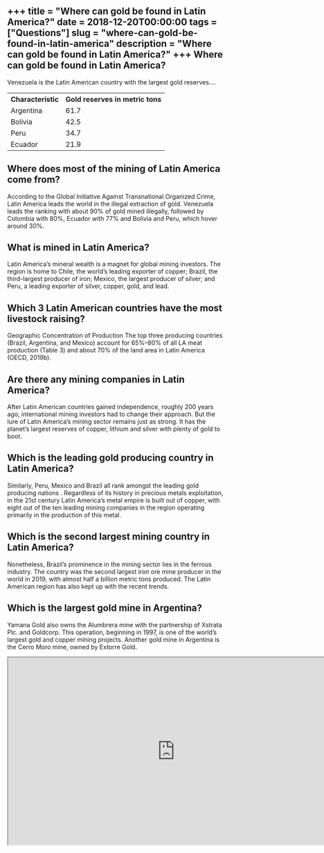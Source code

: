 +++
title = "Where can gold be found in Latin America?"
date = 2018-12-20T00:00:00
tags = ["Questions"]
slug = "where-can-gold-be-found-in-latin-america"
description = "Where can gold be found in Latin America?"
+++
Where can gold be found in Latin America?
-----------------------------------------

Venezuela is the Latin American country with the largest gold reserves….

<table><tr><th>Characteristic</th><th>Gold reserves in metric tons</th></tr><tr><td>Argentina</td><td>61.7</td></tr><tr><td>Bolivia</td><td>42.5</td></tr><tr><td>Peru</td><td>34.7</td></tr><tr><td>Ecuador</td><td>21.9</td></tr></table>

Where does most of the mining of Latin America come from?
---------------------------------------------------------

According to the Global Initiative Against Transnational Organized Crime, Latin America leads the world in the illegal extraction of gold. Venezuela leads the ranking with about 90% of gold mined illegally, followed by Colombia with 80%, Ecuador with 77% and Bolivia and Peru, which hover around 30%.

What is mined in Latin America?
-------------------------------

Latin America’s mineral wealth is a magnet for global mining investors. The region is home to Chile, the world’s leading exporter of copper; Brazil, the third-largest producer of iron; Mexico, the largest producer of silver; and Peru, a leading exporter of silver, copper, gold, and lead.

Which 3 Latin American countries have the most livestock raising?
-----------------------------------------------------------------

Geographic Concentration of Production The top three producing countries (Brazil, Argentina, and Mexico) account for 65%–80% of all LA meat production (Table 3) and about 70% of the land area in Latin America (OECD, 2019b).

Are there any mining companies in Latin America?
------------------------------------------------

After Latin American countries gained independence, roughly 200 years ago, international mining investors had to change their approach. But the lure of Latin America’s mining sector remains just as strong. It has the planet’s largest reserves of copper, lithium and silver with plenty of gold to boot.

Which is the leading gold producing country in Latin America?
-------------------------------------------------------------

Similarly, Peru, Mexico and Brazil all rank amongst the leading gold producing nations . Regardless of its history in precious metals exploitation, in the 21st century Latin America’s metal empire is built out of copper, with eight out of the ten leading mining companies in the region operating primarily in the production of this metal.

Which is the second largest mining country in Latin America?
------------------------------------------------------------

Nonetheless, Brazil’s prominence in the mining sector lies in the ferrous industry. The country was the second largest iron ore mine producer in the world in 2019, with almost half a billion metric tons produced. The Latin American region has also kept up with the recent trends.

Which is the largest gold mine in Argentina?
--------------------------------------------

Yamana Gold also owns the Alumbrera mine with the partnership of Xstrata Plc. and Goldcorp. This operation, beginning in 1997, is one of the world’s largest gold and copper mining projects. Another gold mine in Argentina is the Cerro Moro mine, owned by Extorre Gold.

<iframe allow="accelerometer; autoplay; clipboard-write; encrypted-media; gyroscope; picture-in-picture" allowfullscreen="" class="__youtube_prefs__  epyt-is-override  no-lazyload" data-no-lazy="1" data-origheight="433" data-origwidth="770" data-skipgform_ajax_framebjll="" height="433" id="_ytid_52547" loading="lazy" src="https://www.youtube.com/embed/2Bbp94oj0hM?enablejsapi=1&autoplay=0&cc_load_policy=0&cc_lang_pref=&iv_load_policy=1&loop=0&modestbranding=0&rel=1&fs=1&playsinline=0&autohide=2&theme=dark&color=red&controls=1&" title="YouTube player" width="770"></iframe>